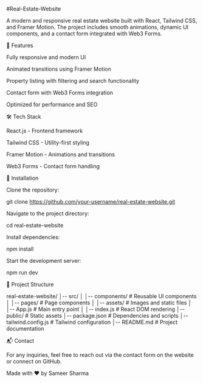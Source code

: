 #Real-Estate-Website

A modern and responsive real estate website built with React, Tailwind CSS, and Framer Motion. The project includes smooth animations, dynamic UI components, and a contact form integrated with Web3 Forms.

🚀 Features

Fully responsive and modern UI

Animated transitions using Framer Motion

Property listing with filtering and search functionality

Contact form with Web3 Forms integration

Optimized for performance and SEO

🛠 Tech Stack

React.js - Frontend framework

Tailwind CSS - Utility-first styling

Framer Motion - Animations and transitions

Web3 Forms - Contact form handling

📌 Installation

Clone the repository:

git clone https://github.com/your-username/real-estate-website.git

Navigate to the project directory:

cd real-estate-website

Install dependencies:

npm install

Start the development server:

npm run dev

📂 Project Structure

real-estate-website/
│-- src/
│   │-- components/     # Reusable UI components
│   │-- pages/          # Page components
│   │-- assets/         # Images and static files
│   │-- App.js          # Main entry point
│   │-- index.js        # React DOM rendering
│-- public/             # Static assets
│-- package.json        # Dependencies and scripts
│-- tailwind.config.js  # Tailwind configuration
│-- README.md           # Project documentation

📬 Contact

For any inquiries, feel free to reach out via the contact form on the website or connect on GitHub.

Made with ❤️ by Sameer Sharma
